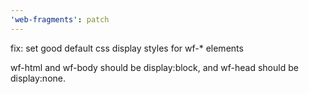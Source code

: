 ```yaml
---
'web-fragments': patch
---
```


fix: set good default css display styles for wf-\* elements

wf-html and wf-body should be display:block, and wf-head should be display:none.
